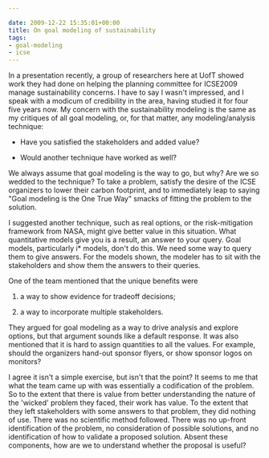 ```yaml
---

date: 2009-12-22 15:35:01+00:00
title: On goal modeling of sustainability
tags:
- goal-modeling
- icse
---
```


In a presentation recently, a group of researchers here at UofT showed work they had done on helping the planning committee for ICSE2009 manage sustainability concerns. I have to say I wasn't impressed, and I speak with a modicum of credibility in the area, having studied it for four five years now. My concern with the sustainability modeling is the same as my critiques of all goal modeling, or, for that matter, any modeling/analysis technique:



	
  * Have you satisfied the stakeholders and added value?

	
  * Would another technique have worked as well?


We always assume that goal modeling is the way to go, but why? Are we so wedded to the technique? To take a problem, satisfy the desire of the ICSE organizers to lower their carbon footprint, and to immediately leap to saying "Goal modeling is the One True Way" smacks of fitting the problem to the solution.

I suggested another technique, such as real options, or the risk-mitigation framework from NASA, might give better value in this situation. What quantitative models give you is a result, an answer to your query. Goal models, particularly i* models, don't do this. We need some way to query them to give answers.  For the models shown, the modeler has to sit with the stakeholders and show them the answers to their queries.

One of the team mentioned that the unique benefits were

	
  1. a way to show evidence for tradeoff decisions;

	
  2. a way to incorporate multiple stakeholders.


They argued for goal modeling as a way to drive analysis and explore options, but that argument sounds like a default response. It was also mentioned that it is hard to assign quantities to all the values. For example, should the organizers hand-out sponsor flyers, or show sponsor logos on monitors?

I agree it isn't a simple exercise, but isn't that the point? It seems to me that what the team came up with was essentially a codification of the problem. So to the extent that there is value from better understanding the nature of the 'wicked' problem they faced, their work has value. To the extent that they left stakeholders with some answers to that problem, they did nothing of use. There was no scientific method followed. There was no up-front identification of the problem, no consideration of possible solutions, and no identification of how to validate a proposed solution. Absent these components, how are we to understand whether the proposal is useful?
